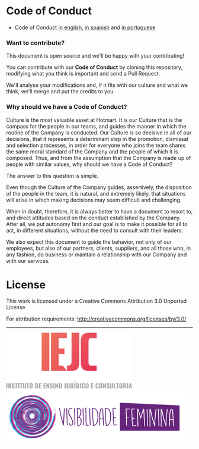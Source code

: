 # Code of Conduct

* Code of Conduct [in english](/CODEOFCONDUCT_EN.md),  [in spanish](/CODEOFCONDUCT_ES.md) and [in portuguese](/CODEOFCONDUCT_PTBR.md)

### Want to contribute?

This document is open source and we'll be happy with your contributing!

You can contribute with our **Code of Conduct** by cloning this repository, modifying what you think is important and send a Pull Request.

We'll analyse your modifications and, if it fits with our culture and what we think, we'll merge and put the credits to you.

### Why should we have a Code of Conduct?

Culture is the most valuable asset at Hotmart. It is our Culture that is the compass for the people in our teams, and guides the manner in which the routine of the Company is conducted. Our Culture is so decisive in all of our decisions, that it represents a determinant step in the promotion, dismissal and selection processes, in order for everyone who joins the team shares the same moral standard of the Company and the people of which it is composed. Thus, and from the assumption that the Company is made up of people with similar values, why should we have a Code of Conduct?

The answer to this question is simple.

Even though the Culture of the Company guides, assertively, the disposition of the people in the team, it is natural, and extremely likely, that situations will arise in which making decisions may seem difficult and challenging.

When in doubt, therefore, it is always better to have a document to resort to, and direct attitudes based on the conduct established by the Company. After all, we put autonomy first and our goal is to make it possible for all to act, in different situations, without the need to consult with their leaders.

We also expect this document to guide the behavior, not only of our employees, but also of our partners, clients, suppliers, and all those who, in any fashion, do business or maintain a relationship with our Company and with our services.  

# License

This work is licensed under a Creative Commons Attribution 3.0 Unported License

For attribution requirements: http://creativecommons.org/licenses/by/3.0/

- - - -

![IEJC - Instituto de Ensino Jurídico e Consultoria](https://github.com/Hotmart-Org/code-of-conduct/blob/master/assets/iejc.png?raw=true "IEJC - Instituto de Ensino Jurídico e Consultoria")
![Visibilidade Fenimina](https://github.com/Hotmart-Org/code-of-conduct/blob/master/assets/visibilidade_feminina.png?raw=true "Visibilidade Feminina")

